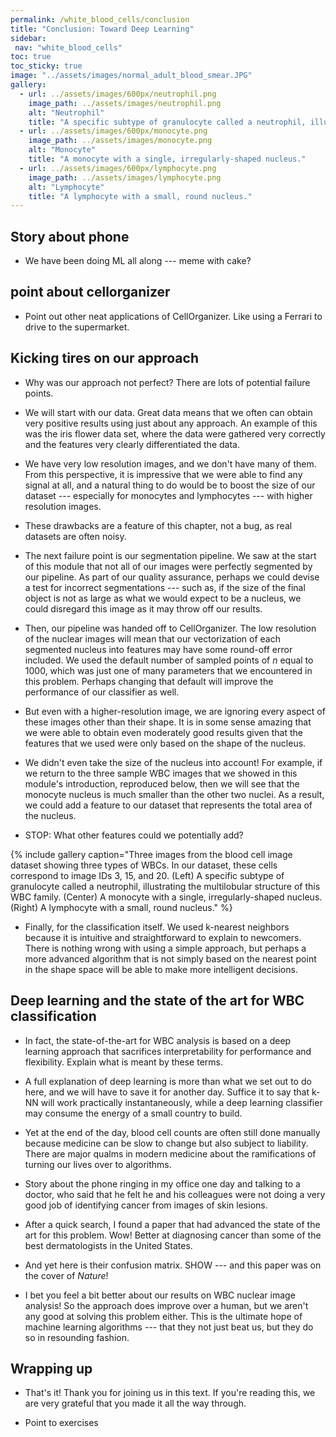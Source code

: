 ```yaml
---
permalink: /white_blood_cells/conclusion
title: "Conclusion: Toward Deep Learning"
sidebar:
 nav: "white_blood_cells"
toc: true
toc_sticky: true
image: "../assets/images/normal_adult_blood_smear.JPG"
gallery:
  - url: ../assets/images/600px/neutrophil.png
    image_path: ../assets/images/neutrophil.png
    alt: "Neutrophil"
    title: "A specific subtype of granulocyte called a neutrophil, illustrating the multilobular structure of this WBC family."
  - url: ../assets/images/600px/monocyte.png
    image_path: ../assets/images/monocyte.png
    alt: "Monocyte"
    title: "A monocyte with a single, irregularly-shaped nucleus."
  - url: ../assets/images/600px/lymphocyte.png
    image_path: ../assets/images/lymphocyte.png
    alt: "Lymphocyte"
    title: "A lymphocyte with a small, round nucleus."
---
```


## Story about phone

* We have been doing ML all along --- meme with cake?

## point about cellorganizer

* Point out other neat applications of CellOrganizer. Like using a Ferrari to drive to the supermarket.

<!--
Generating new shapes in our “Shape Space”

•	(Murphy 2015) “Models need to be generative rather than descriptive” – example given is that apples and oranges can be distinguished based on color, but this doesn’t work if we want to build a model of an apple to understand it.
•	The next point is how to synthesize a shape corresponding to a given point in the space where the shapes are embedded.  The idea is to “deform the known shapes that form the simplex containing that point) – need Peng et al., 2009 for this approach.  The key point of this approach is that we only know how to deform along a given path if we know both endpoints.  So how can we do get to a new point P only along known paths?
•	One idea is to just pick the three closest points to P that we know.  But the problem becomes that these points may not “enclose” P.  If P is in the triangle formed by these three points, then we can walk from one point x_3 through P to the point where it lands at x’ on the line connecting the other two x_1 and x_2.  This means that we can walk from x_1 and x_2 until we hit the shape x’, then walk toward x_3 until we hit P.  Problem solved!
•	However, this relies on our ability to always know what three points to choose so that P is in the interior of the triangle formed by them.  This is the problem of triangulation of a space.  (It’s tetrahedrons in 3-D and there are n-D analogues as well.)
•	The triangulation that we need is called Delaunay triangulation.  See Wikipedia page for a sample algorithm on how we can triangulate a space based on this approach.  (Would be cool to give students some small exercises on doing this.)
•	(Note to self: CellOrganizer takes a long time to compute new shapes. We should investigate the possibility of using some other program to visualize and perhaps speed up the computation of deformation distance between two shapes.  One possibility is Deformetrica.)

 

Murphy 2015, “Building cell models and simulations from microscope images”


Generative potentially models useful in six ways:
1.	“would capture the underlying spatial relationships in a collection of images”
2.	“models learned separately for different organelles or structures … could potentially be combined to synthesize a cell containing all of those organelles in the same cell (assuming that the organelles do not affect each other’s position or shape).” – Note that this is later invalidated by the Johnson paper because there is correlation.
3.	“Such models could be used to predict the distribution of an organelle in a new cell type”
4.	“Could provide a better framework for connecting morphology to the mechanisms that produce it, since biochemistry could be directly linked to the parameters of the generative model”
5.	“databases of generative spatial models could provide an important complement to Genome Ontology terms”
6.	“instances drawn from generative models could be used as the basis for spatially realistic simulations of cellular biochemistry”.  Appeals to MCell and others but point out that these require small number of images and manual manipulation.

Odds are we would focus on #1 and #2 before others here.

Criteria for generative models, proposed in Zhao and Murphy 2007:
1.	“automated: learnable automatically from images”
2.	“generative: able to synthesize new, simulated images displaying the specific pattern(s) learned from images”
3.	“statistically accurate: able to capture pattern variation between cells:”
4.	“compact: representable by a small number of parameters and communicable with significantly fewer bits than the training images.

Point #4 is important to mention here in terms of “why do we not work directly with the images?” and point out that their enormous size means that we need to cut down the runtime where possible.

The tradeoff between #3 and #4 is a common concern in modeling.  Murphy compares to bias-variance tradeoff; does it fit here though?

Figure 1: flow chart of how Cell Organizer works below  



For cell and nuclear shape, it makes sense to build a model jointly (see Johnson paper for demonstration of correlation between two shapes).  Natural way is to do so diffeomorphically.  So a distance represents the distance between a cell shape and a nuclear shape.  This requires labeling all pixels 0 (Background), 1 (cytoplasm), 2 (nucleus).



Figure 4 shown above.  Shows that once we compute diffeomorphic distance between every pair of cells, we obtain a distance matrix.  (Note that we could do this with some other metric.)  Part (c) represents multi-dimensional scaling of the distances to obtain a 2-D map (see Johnson for details) of how this is done.  Need to note that this isn’t Euclidean distance.

The generative model consists of the “shape space” in Fig. 4c along with the masks for the shapes (identification of what is nucleus, what is background, what is cytoplasm).

(Note that diffeomorphic model scales quadratically with # of cells)

Important point: there are “two issues common to many modeling efforts”
1.	“How well does model represent each instance”.  Murphy ties this to residual error, difference between original cell and its model.  To quantify, could measure sum of squared differences in fluorescence between original and model can be summed, then normalized by total fluorescence.
2.	“How well does model capture variation among the instances” More difficult concern but valid because we don’t want to flatten variation.


Murphy 2012, “CellOrganizer: Image-Derived Models of Subcellular Organization and Protein Distribution”

There is room for an entire module on each of two areas.

A second module appears from the “ratiometric model”, in which we measure ratio between distance from center to nuclear and cell outer wall.  “For two dimensional images, the coordinates of the cell and nuclear boundary are first mapped to polar coordinates, then the ratio between the two is calculated for a fixed number of angles (e.g., every degree…)” See Zhao and Murphy 2007 for more.

It will be tricky to explain how images are generated from this.

Benefit of ratiometric model is that it is joint: offers great medial approach between medial axis and diffeomorphic models

Key point: we need some way of testing our model against reality.  Mentioned in this paper in context of organization of vesicles and organelles. 
Johnson et al, 2015, “Joint modeling of cell and nuclear shape variation”

Central idea is understanding relationship between cell and nuclear shape.

Discussion of the large-deformation diffeomorphic metric mapping from Beg et al.

The generative model is based on “fitting a probability density to the low-dimensional shape-space coordinates, as was done using kernel density estimation for nuclear shapes” (see Peng et al., 2009).  Ultimate idea is to triangulate to draw these shapes.

Main result: “using cell shapes of the neighbors of a given nuclear shape to predict a cell shape for that nuclear shape”.  Used cross-validation to “predict cell from nuclear shape (and vice-versa)” that minimized the sum of squared errors between the actual shape and the predicted shape over all but the held-out image.  Using that learned kernel, we measured the error in predicting the held-out cell shape from its nuclear shape.”

Two methods for determining how good the shape predictions were:
1.	Compare frequency that error of shape prediction was less than from a model trained over multiple permutations (I don’t like this method as much)
2.	(More conservative) What is “frequency at which the error of the shape prediction was less than what we would expect if we were to draw a shape from the approximate probability density of the to-be predicted shape space at random.”  Results of 0.398 normalized error when predicting cell from nuclear and 0.447 when predicting nuclear from cell.

Figure 3b is great here:



Because it shows how size and shape vary across two dimensions: “the first dimension moves from smaller, eccentric cell shapes toward larger, rounder cell shapes.  The second dimension starts with small, round cell shapes and moves to large, eccentric cell shapes.”


Interesting premise: whether drugs could alter the relationship between cell and nuclear shape.  May be difficult to include, but for MCF7 cells:
•	cytochalasin B disrupted correlation of cell and nuclear shape
•	Aurora kinase inhibitors enhanced the relationship (if we inhibit this it disrupts cell cycle).

Movies of H1299 cells in G1:
•	Used k-means to cluster cells into three groups, inferred as G1, S, and G2.  (Natural thing to replicate with an experiment!  Integrate materials on clustering.)  Found G1 as cells with lowest “integrated DNA intensity under the nuclear shape mask”
•	A natural other experiment would be to cluster directly based on shape space!
•	Constructed expected displacement field over entire shape space (how?)
•	Had images of cells after 20 minutes and used random walk to fill in the gaps.
•	What is missing here is comparing predicted movements to actual movements – or would there just be too much noise?  Ask Greg.

In discussion, H1299 showed nuclear shape better predicted from cell shape than vice-versa.  “Suggests the presence of subpopulations of cells with similar nuclear shapes but different cell shapes.”  This would make an excellent thought exercise!


Note that each cell has the 0/1/2 mask associated with it – need to discuss this as well.

What is done in the paper then is to project the results down to two dimensions.  Would it make sense to instead just use two dimensions?


•	Two tasks – connect with a single thread:
o	If we’re given different types of cells, can we differentiate them based on how they look automatically?
o	(Murphy 2015) Cells and their nuclei and organelles change shape and behavior over time or have noise or differ between different cells of the same category due to differences between them.  How can we differentiate them?
•	Both of these tasks require a computer if we are going to do so for thousands of images … but how?

-->

## Kicking tires on our approach

* Why was our approach not perfect? There are lots of potential failure points.

* We will start with our data. Great data means that we often can obtain very positive results using just about any approach. An example of this was the iris flower data set, where the data were gathered very correctly and the features very clearly differentiated the data.

* We have very low resolution images, and we don't have many of them. From this perspective, it is impressive that we were able to find any signal at all, and a natural thing to do would be to boost the size of our dataset --- especially for monocytes and lymphocytes --- with higher resolution images.

* These drawbacks are a feature of this chapter, not a bug, as real datasets are often noisy.

* The next failure point is our segmentation pipeline. We saw at the start of this module that not all of our images were perfectly segmented by our pipeline. As part of our quality assurance, perhaps we could devise a test for incorrect segmentations --- such as, if the size of the final object is not as large as what we would expect to be a nucleus, we could disregard this image as it may throw off our results.

* Then, our pipeline was handed off to CellOrganizer. The low resolution of the nuclear images will mean that our vectorization of each segmented nucleus into features may have some round-off error included. We used the default number of sampled points of *n* equal to 1000, which was just one of many parameters that we encountered in this problem. Perhaps changing that default will improve the performance of our classifier as well.

* But even with a higher-resolution image, we are ignoring every aspect of these images other than their shape. It is in some sense amazing that we were able to obtain even moderately good results given that the features that we used were only based on the shape of the nucleus.

*  We didn't even take the size of the nucleus into account! For example, if we return to the three sample WBC images that we showed in this module's introduction, reproduced below, then we will see that the monocyte nucleus is much smaller than the other two nuclei. As a result, we could add a feature to our dataset that represents the total area of the nucleus.

* STOP: What other features could we potentially add?

{% include gallery caption="Three images from the blood cell image dataset showing three types of WBCs. In our dataset, these cells correspond to image IDs 3, 15, and 20. (Left) A specific subtype of granulocyte called a neutrophil, illustrating the multilobular structure of this WBC family. (Center) A monocyte with a single, irregularly-shaped nucleus. (Right) A lymphocyte with a small, round nucleus." %}

* Finally, for the classification itself. We used k-nearest neighbors because it is intuitive and straightforward to explain to newcomers. There is nothing wrong with using a simple approach, but perhaps a more advanced algorithm that is not simply based on the nearest point in the shape space will be able to make more intelligent decisions.

## Deep learning and the state of the art for WBC classification

* In fact, the state-of-the-art for WBC analysis is based on a deep learning approach that sacrifices interpretability for performance and flexibility. Explain what is meant by these terms.

* A full explanation of deep learning is more than what we set out to do here, and we will have to save it for another day. Suffice it to say that k-NN will work practically instantaneously, while a deep learning classifier may consume the energy of a small country to build.

* Yet at the end of the day, blood cell counts are often still done manually because medicine can be slow to change but also subject to liability. There are major qualms in modern medicine about the ramifications of turning our lives over to algorithms.

* Story about the phone ringing in my office one day and talking to a doctor, who said that he felt he and his colleagues were not doing a very good job of identifying cancer from images of skin lesions.

* After a quick search, I found a paper that had advanced the state of the art for this problem. Wow! Better at diagnosing cancer than some of the best dermatologists in the United States.

* And yet here is their confusion matrix. SHOW --- and this paper was on the cover of *Nature*!

* I bet you feel a bit better about our results on WBC nuclear image analysis! So the approach does improve over a human, but we aren't any good at solving this problem either. This is the ultimate hope of machine learning algorithms --- that they not just beat us, but they do so in resounding fashion.

## Wrapping up

* That's it! Thank you for joining us in this text. If you're reading this, we are very grateful that you made it all the way through.

* Point to exercises
